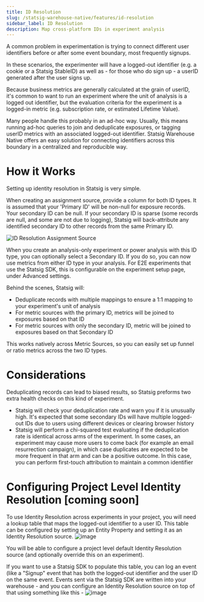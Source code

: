 ```yaml
---
title: ID Resolution
slug: /statsig-warehouse-native/features/id-resolution
sidebar_label: ID Resolution
description: Map cross-platform IDs in experiment analysis
---
```


A common problem in experimentation is trying to connect different user identifiers before or after some event boundary, most frequently signups.

In these scenarios, the experimenter will have a logged-out identifier (e.g. a cookie or a Statsig StableID) as well as - for those who do sign up - a userID generated after the user signs up.

Because business metrics are generally calculated at the grain of userID, it's common to want to run an experiment where the unit of analysis is a logged out identifier, but the evaluation criteria
for the experiment is a logged-in metric (e.g. subscription rate, or estimated Lifetime Value).

Many people handle this probably in an ad-hoc way. Usually, this means running ad-hoc queries to join and deduplicate exposures, or tagging userID metrics with an associated logged-out identifier. Statsig Warehouse Native offers an easy solution for connecting identifiers across this boundary in a centralized and reproducible way.

# How it Works

Setting up identity resolution in Statsig is very simple.

When creating an assignment source, provide a column for both ID types. It is assumed that your 'Primary ID' will be non-null for exposure records. Your secondary ID can be null. If your secondary ID is sparse (some records are null, and some are not due to logging), Statsig will back-attribute any identified secondary ID to other records from the same Primary ID.

![ID Resolution Assignment Source](https://github.com/statsig-io/docs/assets/102695539/8cbdd8cc-2ea6-4bf8-a620-0428051989d1)

When you create an analysis-only experiment or power analysis with this ID type, you can optionally select a Secondary ID. If you do so, you can now use metrics from either ID type in your analysis. For E2E experiments that use the Statsig SDK, this is configurable on the experiment setup page, under Advanced settings. 


Behind the scenes, Statsig will:

- Deduplicate records with multiple mappings to ensure a 1:1 mapping to your experiment's unit of analysis
- For metric sources with the primary ID, metrics will be joined to exposures based on that ID
- For metric sources with only the secondary ID, metric will be joined to exposures based on that Secondary ID

This works natively across Metric Sources, so you can easily set up funnel or ratio metrics across the two ID types.

# Considerations

Deduplicating records can lead to biased results, so Statsig preforms two extra health checks on this kind of experiment.

- Statsig will check your deduplication rate and warn you if it is unusually high. It's expected that some secondary IDs will have multiple logged-out IDs due to users
  using different devices or clearing browser history
- Statsig will perform a chi-squared test evaluating if the deduplication rate is identical across arms of the experiment. In some cases, an experiment may cause more users to come back (for example an email resurrection campaign), in which case duplicates are expected to be more frequent in that arm and can be a positive outcome. In this case, you can perform first-touch attribution to maintain a common identifier


# Configuring Project Level Identity Resolution [coming soon]
To use Identity Resolution across experiments in your project, you will need a lookup table that maps the logged-out identifier to a user ID. This table can be configured by setting up an Entity Property and setting it as an Identity Resolution source.
![image](https://github.com/statsig-io/docs/assets/31516123/8b822870-0807-436c-9e84-b9ce4f2e7317)

You will be able to configure a project level default Identity Resolution source (and optionally override this on an experiment).

If you want to use a Statsig SDK to populate this table, you can log an event (like a "Signup" event that has both the logged-out identifier and the user ID on the same event. Events sent via the Statsig SDK are written into your warehouse - and you can configure an Identity Resolution source on top of that using something like this - 
![image](https://github.com/statsig-io/docs/assets/31516123/6b2a3d0e-a1ad-446b-a604-43dd050f05fa)
